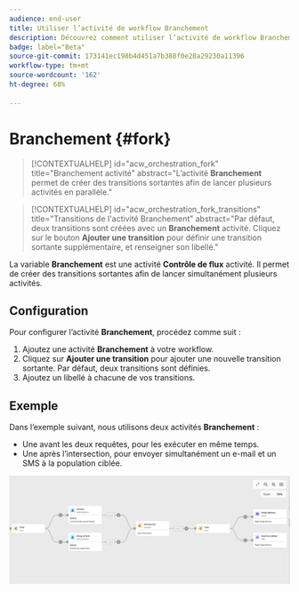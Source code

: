 ```yaml
---
audience: end-user
title: Utiliser l’activité de workflow Branchement
description: Découvrez comment utiliser l’activité de workflow Branchement.
badge: label="Beta"
source-git-commit: 173141ec198b4d451a7b388f0e28a29230a11396
workflow-type: tm+mt
source-wordcount: '162'
ht-degree: 68%

---
```



# Branchement {#fork}

>[!CONTEXTUALHELP]
>id="acw_orchestration_fork"
>title="Branchement  activité"
>abstract="L’activité **Branchement** permet de créer des transitions sortantes afin de lancer plusieurs activités en parallèle."


>[!CONTEXTUALHELP]
>id="acw_orchestration_fork_transitions"
>title="Transitions de l&#39;activité Branchement"
>abstract="Par défaut, deux transitions sont créées avec un **Branchement** activité. Cliquez sur le bouton **Ajouter une transition** pour définir une transition sortante supplémentaire, et renseigner son libellé."

La variable **Branchement** est une activité **Contrôle de flux** activité. Il permet de créer des transitions sortantes afin de lancer simultanément plusieurs activités.

## Configuration

Pour configurer l’activité **Branchement**, procédez comme suit :

1. Ajoutez une activité **Branchement** à votre workflow.
1. Cliquez sur **Ajouter une transition** pour ajouter une nouvelle transition sortante. Par défaut, deux transitions sont définies.
1. Ajoutez un libellé à chacune de vos transitions.

## Exemple

Dans l’exemple suivant, nous utilisons deux activités **Branchement** :

* Une avant les deux requêtes, pour les exécuter en même temps.
* Une après l’intersection, pour envoyer simultanément un e-mail et un SMS à la population ciblée.

![](../assets/workflow-fork-example.png)

